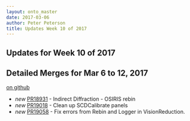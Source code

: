 ```yaml
---
layout: onto_master
date: 2017-03-06
author: Peter Peterson
title: Updates Week 10 of 2017
---
```

Updates for Week 10 of 2017
---------------------------

Detailed Merges for Mar 6 to 12, 2017
-------------------------------------
[on github](https://github.com/mantidproject/mantid/pulls?q=is%3Apr+merged%3A2017-03-07..2017-03-12)

* *new* [PR18931](https://github.com/mantidproject/mantid/pull/18931) - Indirect Diffraction - OSIRIS rebin
* *new* [PR19018](https://github.com/mantidproject/mantid/pull/19018) - Clean up SCDCalibrate panels
* *new* [PR19058](https://github.com/mantidproject/mantid/pull/19058) - Fix errors from Rebin and Logger in VisionReduction.
